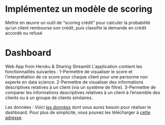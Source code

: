 # Implémentez un modèle de scoring
Mettre en œuvre un outil de “scoring crédit” pour calculer la probabilité qu’un client rembourse son crédit, puis classifie la demande en crédit accordé ou refusé
# Dashboard 
Web App from Heroku & Sharing Streamlit
L'application contient les fonctionnalités suivantes :
 1-Permettre de visualiser le score et l’interprétation de ce score pour chaque client pour une personne non experte en data science.
 2-Permettre de visualiser des informations descriptives relatives à un client (via un système de filtre).
 3-Permettre de comparer les informations descriptives relatives à un client à l’ensemble des clients ou à un groupe de clients similaires.
 
 Les données :
    Voici [les données](https://www.kaggle.com/c/home-credit-default-risk/data) dont vous aurez besoin pour réaliser le dashboard. Pour plus de simplicité, vous pouvez les télécharger à [cette adresse](https://s3-eu-west-1.amazonaws.com/static.oc-static.com/prod/courses/files/Parcours_data_scientist/Projet+-+Impl%C3%A9menter+un+mod%C3%A8le+de+scoring/Projet+Mise+en+prod+-+home-credit-default-risk.zip).
 
 

